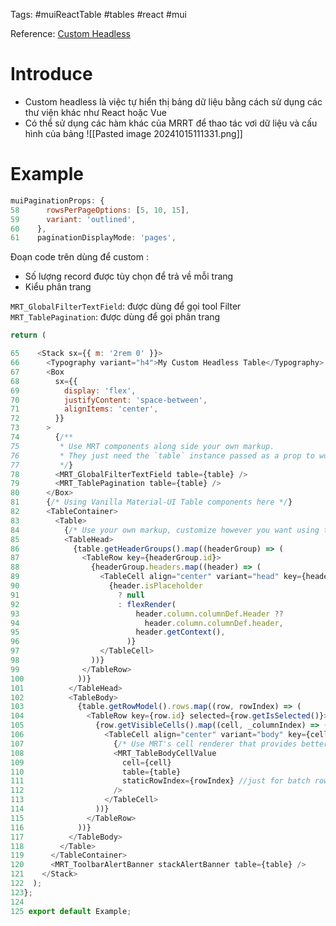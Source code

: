 Tags: #muiReactTable #tables #react #mui 

Reference: [Custom Headless](https://www.material-react-table.com/docs/examples/custom-headless)

# Introduce
- Custom headless là việc tự hiển thị bảng dữ liệu bằng cách sử dụng các thư viện khác như React hoặc Vue
- Có thể sử dụng các hàm khác của MRRT để thao tác vơi dữ liệu và cấu hình của bảng
![[Pasted image 20241015111331.png]]

# Example

```js
muiPaginationProps: {
58      rowsPerPageOptions: [5, 10, 15],
59      variant: 'outlined',
60    },
61    paginationDisplayMode: 'pages',
```
Đoạn code trên dùng để custom :
- Số lượng record được tùy chọn để trả về mỗi trang
- Kiểu phân trang

`MRT_GlobalFilterTextField`: được dùng để gọi tool Filter
`MRT_TablePagination`: được dùng để gọi phân trang


```js
return (

65    <Stack sx={{ m: '2rem 0' }}>
66      <Typography variant="h4">My Custom Headless Table</Typography>
67      <Box
68        sx={{
69          display: 'flex',
70          justifyContent: 'space-between',
71          alignItems: 'center',
72        }}
73      >
74        {/**
75         * Use MRT components along side your own markup.
76         * They just need the `table` instance passed as a prop to work!
77         */}
78        <MRT_GlobalFilterTextField table={table} />
79        <MRT_TablePagination table={table} />
80      </Box>
81      {/* Using Vanilla Material-UI Table components here */}
82      <TableContainer>
83        <Table>
84          {/* Use your own markup, customize however you want using the power of TanStack Table */}
85          <TableHead>
86            {table.getHeaderGroups().map((headerGroup) => (
87              <TableRow key={headerGroup.id}>
88                {headerGroup.headers.map((header) => (
89                  <TableCell align="center" variant="head" key={header.id}>
90                    {header.isPlaceholder
91                      ? null
92                      : flexRender(
93                          header.column.columnDef.Header ??
94                            header.column.columnDef.header,
95                          header.getContext(),
96                        )}
97                  </TableCell>
98                ))}
99              </TableRow>
100            ))}
101          </TableHead>
102          <TableBody>
103            {table.getRowModel().rows.map((row, rowIndex) => (
104              <TableRow key={row.id} selected={row.getIsSelected()}>
105                {row.getVisibleCells().map((cell, _columnIndex) => (
106                  <TableCell align="center" variant="body" key={cell.id}>
107                    {/* Use MRT's cell renderer that provides better logic than flexRender */}
108                    <MRT_TableBodyCellValue
109                      cell={cell}
110                      table={table}
111                      staticRowIndex={rowIndex} //just for batch row selection to work
112                    />
113                  </TableCell>
114                ))}
115              </TableRow>
116            ))}
117          </TableBody>
118        </Table>
119      </TableContainer>
120      <MRT_ToolbarAlertBanner stackAlertBanner table={table} />
121    </Stack>
122  );
123};
124
125 export default Example;
```

